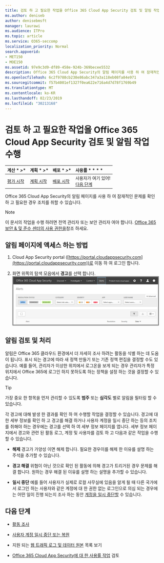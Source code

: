 ```yaml
---
title: 검토 하 고 필요한 작업을 Office 365 Cloud App Security 검토 및 알림 작업 수행
ms.author: deniseb
author: denisebmsft
manager: laurawi
ms.audience: ITPro
ms.topic: article
ms.service: O365-seccomp
localization_priority: Normal
search.appverid:
- MET150
- MOE150
ms.assetid: 97e9c3d9-df89-458e-924b-369becee5532
description: Office 365 Cloud App Security의 알림 페이지를 사용 하 여 잠재적인 문제를 확인 하 고 조치를 취할 수 있습니다. 알림을 해제 하거나 확인 하 고 필요한 경우 사용자 계정을 일시 중단할 수 있습니다.
ms.openlocfilehash: 6c2f9788cb238e86abc347a3a118eb08fa84e971
ms.sourcegitcommit: f57b4001ef1327f0ea622e716a4d7d78f1769b49
ms.translationtype: MT
ms.contentlocale: ko-KR
ms.lasthandoff: 02/23/2019
ms.locfileid: "30213168"
---
```

# <a name="review-and-take-action-on-alerts-in-office-365-cloud-app-security"></a>검토 하 고 필요한 작업을 Office 365 Cloud App Security 검토 및 알림 작업 수행
  
|계산 * *\>**|계획 * *\>**|배포 * *\>**|사용률 * * * *|
|:-----|:-----|:-----|:-----|
|[평가 시작](office-365-cas-overview.md) <br/> |[계획 시작](get-ready-for-office-365-cas.md) <br/> |[배포 시작](turn-on-office-365-cas.md) <br/> |사용자가 여기 있어!  <br/> [다음 단계](#next-steps) <br/> |
   
Office 365 Cloud App Security의 알림 페이지를 사용 하 여 잠재적인 문제를 확인 하 고 필요한 경우 조치를 취할 수 있습니다.
  
> [!NOTE]
> 이 문서의 작업을 수행 하려면 전역 관리자 또는 보안 관리자 여야 합니다. [Office 365 보안 &amp; 및 준수 센터의 사용 권한을](permissions-in-the-security-and-compliance-center.md)참조 하세요. 
  
## <a name="how-to-get-to-the-alerts-page"></a>알림 페이지에 액세스 하는 방법

1. Cloud App Security portal ([https://portal.cloudappsecurity.com](https://portal.cloudappsecurity.com))로 이동 하 여 로그인 합니다.
  
2. 화면 위쪽의 탐색 모음에서 **경고**를 선택 합니다.<br/>![알림 페이지에서 트리거된 알림과 수행한 모든 작업을 확인할 수 있습니다.](media/3b53d4c9-4b13-435d-8547-8c0f9ae6b914.png)
  
## <a name="review-and-handle-alerts"></a>알림 검토 및 처리

알림은 Office 365 클라우드 환경에서 더 자세히 조사 하려는 활동을 식별 하는 데 도움이 됩니다. 표시 되는 경고에 따라 새 정책 만들기 또는 기존 정책 편집을 결정할 수도 있습니다. 예를 들어, 관리자가 이상한 위치에서 로그온을 보게 되는 경우 관리자가 특정 위치에서 Office 365에 로그인 하지 못하도록 하는 정책을 설정 하는 것을 결정할 수 있습니다.
  
> [!TIP]
> 가장 중요 한 항목을 먼저 관리할 수 있도록 **범주** 또는 **심각도** 별로 알림을 필터링 할 수 있습니다. 
  
각 경고에 대해 발생 한 결과를 확인 하 여 수행할 작업을 결정할 수 있습니다. 경고에 대 한 세부 정보를 확인 하 고 경고를 해결 하거나 사용자 계정을 일시 중단 하는 등의 조치를 취해야 하는 경우에는 경고를 선택 하 여 세부 정보 페이지를 엽니다. 세부 정보 페이지에서 경고와 관련 된 활동 로그, 계정 및 사용자를 검토 하 고 다음과 같은 작업을 수행할 수 있습니다.
  
- **해제** 경고가 가양성 이면 해제 합니다. 필요한 경우이를 해제 한 이유를 설명 하는 주석을 추가할 수 있습니다. 
    
- **경고 해결** 위협이 아닌 것으로 확인 된 활동에 의해 경고가 트리거된 경우 문제를 해결 합니다. 원하는 경우 해결 된 이유를 설명 하는 설명을 추가할 수 있습니다. 
    
- **일시 중단** 예를 들어 사용자가 실제로 로컬 사무실에 있음을 알게 될 때 다른 국가에서 로그인 하는 사용자와 같은 계정에 대 한 권한 없는 로그인으로 의심 되는 경우에는 어떤 일이 진행 되는지 조사 하는 동안 [계정을 일시 중단할](suspend-or-restore-an-account-in-ocas.md) 수 있습니다. 
    
## <a name="next-steps"></a>다음 단계

- [활동 조사](investigate-an-activity-in-office-365-cas.md)
    
- [사용자 계정 일시 중단 또는 복원](suspend-or-restore-an-account-in-ocas.md)
    
- 지원 되는 [웹 트래픽 로그 및 데이터 원본](web-traffic-logs-and-data-sources-for-ocas.md) 목록 보기
    
- [Office 365 Cloud App Security에 대 한 사용률 작업](utilization-activities-for-ocas.md) 검토
    

